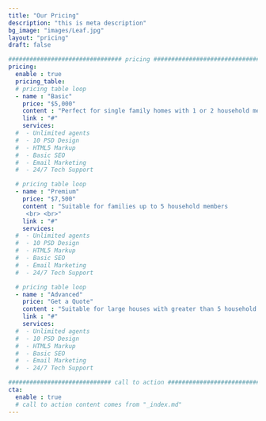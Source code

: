 ```yaml
---
title: "Our Pricing"
description: "this is meta description"
bg_image: "images/Leaf.jpg"
layout: "pricing"
draft: false

################################ pricing ################################
pricing:
  enable : true
  pricing_table:
  # pricing table loop
  - name : "Basic"
    price: "$5,000"
    content : "Perfect for single family homes with 1 or 2 household members"
    link : "#"
    services:
  #  - Unlimited agents
  #  - 10 PSD Design
  #  - HTML5 Markup
  #  - Basic SEO
  #  - Email Marketing
  #  - 24/7 Tech Support

  # pricing table loop
  - name : "Premium"
    price: "$7,500"
    content : "Suitable for families up to 5 household members 
     <br> <br>"
    link : "#"
    services:
  #  - Unlimited agents
  #  - 10 PSD Design
  #  - HTML5 Markup
  #  - Basic SEO
  #  - Email Marketing
  #  - 24/7 Tech Support

  # pricing table loop
  - name : "Advanced"
    price: "Get a Quote"
    content : "Suitable for large houses with greater than 5 household members or for businesses"
    link : "#"
    services:
  #  - Unlimited agents
  #  - 10 PSD Design
  #  - HTML5 Markup
  #  - Basic SEO
  #  - Email Marketing
  #  - 24/7 Tech Support

############################# call to action #################################
cta:
  enable : true
  # call to action content comes from "_index.md"
---
```


